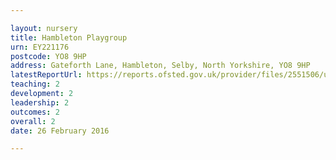 ```yaml
---

layout: nursery
title: Hambleton Playgroup
urn: EY221176
postcode: YO8 9HP
address: Gateforth Lane, Hambleton, Selby, North Yorkshire, YO8 9HP
latestReportUrl: https://reports.ofsted.gov.uk/provider/files/2551506/urn/EY221176.pdf
teaching: 2
development: 2
leadership: 2
outcomes: 2
overall: 2
date: 26 February 2016

---
```

